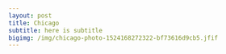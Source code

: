 ```yaml
---
layout: post
title: Chicago
subtitle: here is subtitle
bigimg: /img/chicago-photo-1524168272322-bf73616d9cb5.jfif
---
```

